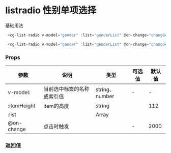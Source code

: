 # listradio 性别单项选择

基础用法
```javascript
 <cg-list-radio v-model="gender" :list="genderList" @on-change="changGender"></cg-list-radio>

```
```javascript
 <cg-list-radio v-model="gender" :list="genderList" @on-change="changGender" :itemHeight=""></cg-list-radio>

```

### Props

| 参数      | 说明                                          | 类型          | 可选值  | 默认值  |
| --------  | ---------------------------------------------| ------------ | ------- | ------- |
| v-model: |  当前选中标签的名称或索引值                      | string、number| -       | -       |
| :itemHeight|   item的高度                                  | string       |         |    112  |
| :list     |                                              | Array        |          |         |
| @on-change| 点击时触发                                     |              | -               | 2000   |



### 返回值

